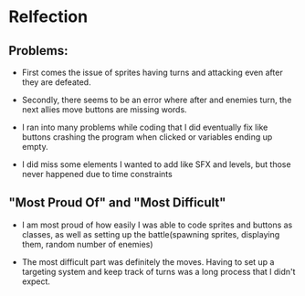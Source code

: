 # Relfection

## Problems:
- First comes the issue of sprites having turns and attacking even after they are defeated.

- Secondly, there seems to be an error where after and enemies turn, the next allies move buttons are missing words.

- I ran into many problems while coding that I did eventually fix like buttons crashing the program when clicked or variables ending up empty.

- I did miss some elements I wanted to add like SFX and levels, but those never happened due to time constraints

## "Most Proud Of" and "Most Difficult"
- I am most proud of how easily I was able to code sprites and buttons as classes, as well as setting up the battle(spawning sprites, displaying them, random number of enemies)

- The most difficult part was definitely the moves. Having to set up a targeting system and keep track of turns was a long process that I didn't expect.
